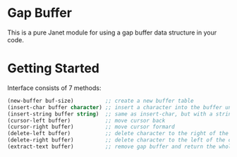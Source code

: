 # Gap Buffer

This is a pure Janet module for using a gap buffer data structure in your code.

# Getting Started

Interface consists of 7 methods:
```lisp
(new-buffer buf-size)          ;; create a new buffer table
(insert-char buffer character) ;; insert a character into the buffer under the cursor moving the cursor one space to the left
(insert-string buffer string)  ;; same as insert-char, but with a string
(cursor-left buffer)           ;; move cursor back
(cursor-right buffer)          ;; move cursor formard
(delete-left buffer)           ;; delete character to the right of the cursor, backspace
(delete-right buffer)          ;; delete character to the left of the cursor, delete
(extract-text buffer)          ;; remove gap buffer and return the whole string
```
